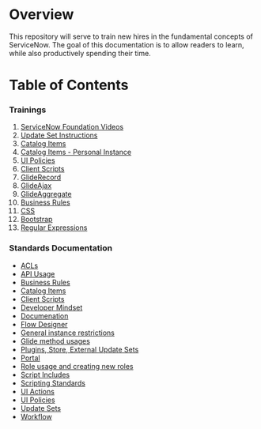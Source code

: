 # Overview
This repository will serve to train new hires in the fundamental concepts of ServiceNow. The goal of this documentation is to allow readers to learn, while also productively spending their time.

# Table of Contents

### Trainings

1. [ServiceNow Foundation Videos](https://github.com/earlduque/ServiceNow-Developer-Training/blob/master/ServiceNow%20Foundation%20Videos.md)
2. [Update Set Instructions](https://github.com/earlduque/ServiceNow-Developer-Training/blob/master/Update%20Set%20Instructions.md)
3. [Catalog Items](https://github.com/earlduque/ServiceNow-Developer-Training/blob/master/Catalog%20Items.md)
4. [Catalog Items - Personal Instance](https://github.com/earlduque/ServiceNow-Developer-Training/blob/master/Catalog%20Items%20-%20Personal%20Instance.md)
5. [UI Policies](https://github.com/earlduque/ServiceNow-Developer-Training/blob/master/UI%20Policies.md)
6. [Client Scripts](https://github.com/earlduque/ServiceNow-Developer-Training/blob/master/Client%20Scripts.md)
7. [GlideRecord](https://github.com/earlduque/ServiceNow-Developer-Training/blob/master/GlideRecord.md)
8. [GlideAjax](https://github.com/earlduque/ServiceNow-Developer-Training/blob/master/GlideAjax.md)
9. [GlideAggregate](https://github.com/earlduque/ServiceNow-Developer-Training/blob/master/GlideAggregate.md)
10. [Business Rules](https://github.com/earlduque/ServiceNow-Developer-Training/blob/master/Business%20Rules.md)
11. [CSS](https://github.com/earlduque/ServiceNow-Developer-Training/blob/master/CSS%20Tutorial.md)
12. [Bootstrap](https://github.com/earlduque/ServiceNow-Developer-Training/blob/master/Bootstrap.md)
13. [Regular Expressions](https://github.com/earlduque/ServiceNow-Developer-Training/blob/master/Regular%20Expressions.md)


### Standards Documentation
- [ACLs](https://github.com/earlduque/ServiceNow-Developer-Training/blob/master/Standards/ACLs.md)
- [API Usage](Standards/ACLs.md)
- [Business Rules]()
- [Catalog Items]()
- [Client Scripts]()
- [Developer Mindset]()
- [Documenation]()
- [Flow Designer]()
- [General instance restrictions]()
- [Glide method usages]()
- [Plugins, Store, External Update Sets]()
- [Portal]()
- [Role usage and creating new roles]()
- [Script Includes]()
- [Scripting Standards]()
- [UI Actions]()
- [UI Policies]()
- [Update Sets]()
- [Workflow]()